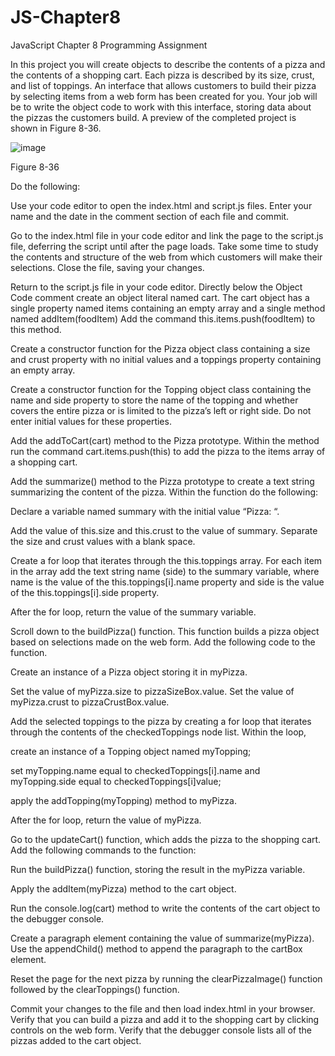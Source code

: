 # JS-Chapter8
JavaScript Chapter 8 Programming Assignment

In this project you will create objects to describe the contents of a pizza and the contents of a shopping cart. Each pizza is described by its size, crust, and list of toppings. An interface that allows customers to build their pizza by selecting items from a web form has been created for you. Your job will be to write the object code to work with this interface, storing data about the pizzas the customers build. A preview of the completed project is shown in Figure 8-36.

![image](https://github.com/user-attachments/assets/ecf56e05-93ba-458f-a8c8-7600123893ed)

Figure 8-36

Do the following:

Use your code editor to open the index.html and script.js files. Enter your name and the date in the comment section of each file and commit.

Go to the index.html file in your code editor and link the page to the script.js file, deferring the script until after the page loads. Take some time to study the contents and structure of the web from which customers will make their selections. Close the file, saving your changes.

Return to the script.js file in your code editor. Directly below the Object Code comment create an object literal named cart. The cart object has a single property named items containing an empty array and a single method named addItem(foodItem) Add the command this.items.push(foodItem) to this method.

Create a constructor function for the Pizza object class containing a size and crust property with no initial values and a toppings property containing an empty array.

Create a constructor function for the Topping object class containing the name and side property to store the name of the topping and whether covers the entire pizza or is limited to the pizza’s left or right side. Do not enter initial values for these properties.

Add the addToCart(cart) method to the Pizza prototype. Within the method run the command cart.items.push(this) to add the pizza to the items array of a shopping cart.

Add the summarize() method to the Pizza prototype to create a text string summarizing the content of the pizza. Within the function do the following:

Declare a variable named summary with the initial value “Pizza: “.

Add the value of this.size and this.crust to the value of summary. Separate the size and crust values with a blank space.

Create a for loop that iterates through the this.toppings array. For each item in the array add the text string name (side) to the summary variable, where name is the value of the this.toppings[i].name property and side is the value of the this.toppings[i].side property.

After the for loop, return the value of the summary variable.

Scroll down to the buildPizza() function. This function builds a pizza object based on selections made on the web form. Add the following code to the function.

Create an instance of a Pizza object storing it in myPizza.

Set the value of myPizza.size to pizzaSizeBox.value. Set the value of myPizza.crust to pizzaCrustBox.value.

Add the selected toppings to the pizza by creating a for loop that iterates through the contents of the checkedToppings node list. Within the loop,

create an instance of a Topping object named myTopping;

set myTopping.name equal to checkedToppings[i].name and myTopping.side equal to checkedToppings[i]value;

apply the addTopping(myTopping) method to myPizza.

After the for loop, return the value of myPizza.

Go to the updateCart() function, which adds the pizza to the shopping cart. Add the following commands to the function:

Run the buildPizza() function, storing the result in the myPizza variable.

Apply the addItem(myPizza) method to the cart object.

Run the console.log(cart) method to write the contents of the cart object to the debugger console.

Create a paragraph element containing the value of summarize(myPizza). Use the appendChild() method to append the paragraph to the cartBox element.

Reset the page for the next pizza by running the clearPizzaImage() function followed by the clearToppings() function.

Commit your changes to the file and then load index.html in your browser. Verify that you can build a pizza and add it to the shopping cart by clicking controls on the web form. Verify that the debugger console lists all of the pizzas added to the cart object.
